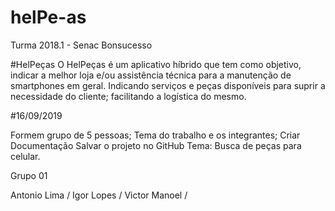 # helPe-as
Turma 2018.1 - Senac Bonsucesso


#HelPeças
O HelPeças é um aplicativo híbrido que tem como objetivo, 
indicar a melhor loja e/ou assistência técnica para a manutenção de smartphones em geral. 
Indicando serviços e peças disponíveis para suprir a necessidade do cliente; 
facilitando a logística do mesmo.

#16/09/2019

Formem grupo de 5 pessoas;
Tema do trabalho e os integrantes;
Criar Documentação
Salvar o projeto no GitHub
Tema: Busca de peças para celular.

Grupo 01

Antonio Lima /
Igor Lopes /
Victor Manoel /
